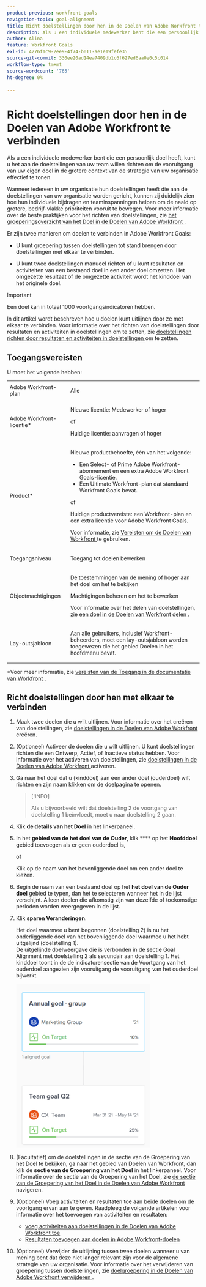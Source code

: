 ```yaml
---
product-previous: workfront-goals
navigation-topic: goal-alignment
title: Richt doelstellingen door hen in de Doelen van Adobe Workfront te verbinden
description: Als u een individuele medewerker bent die een persoonlijk doel heeft, kunt u het aan de doelstellingen van uw team willen richten om de vooruitgang van uw eigen doel in de grotere context van de strategie van uw organisatie effectief te tonen.
author: Alina
feature: Workfront Goals
exl-id: 4276f1c9-2ee9-4f74-b011-ae1e19fefe35
source-git-commit: 330ee20ad14ea7409db1c6f627ed6aa0e0c5c014
workflow-type: tm+mt
source-wordcount: '765'
ht-degree: 0%

---
```


# Richt doelstellingen door hen in de Doelen van Adobe Workfront te verbinden

Als u een individuele medewerker bent die een persoonlijk doel heeft, kunt u het aan de doelstellingen van uw team willen richten om de vooruitgang van uw eigen doel in de grotere context van de strategie van uw organisatie effectief te tonen.

Wanneer iedereen in uw organisatie hun doelstellingen heeft die aan de doelstellingen van uw organisatie worden gericht, kunnen zij duidelijk zien hoe hun individuele bijdragen en teaminspanningen helpen om de naald op grotere, bedrijf-vlakke prioriteiten vooruit te bewegen. Voor meer informatie over de beste praktijken voor het richten van doelstellingen, zie [ het groeperingsoverzicht van het Doel in de Doelen van Adobe Workfront ](../../workfront-goals/goal-alignment/goal-alignment-overview.md).

Er zijn twee manieren om doelen te verbinden in Adobe Workfront Goals:

* U kunt groepering tussen doelstellingen tot stand brengen door doelstellingen met elkaar te verbinden.

* U kunt twee doelstellingen manueel richten of u kunt resultaten en activiteiten van een bestaand doel in een ander doel omzetten. Het omgezette resultaat of de omgezette activiteit wordt het kinddoel van het originele doel.

>[!IMPORTANT]
>
>Een doel kan in totaal 1000 voortgangsindicatoren hebben.

In dit artikel wordt beschreven hoe u doelen kunt uitlijnen door ze met elkaar te verbinden. Voor informatie over het richten van doelstellingen door resultaten en activiteiten in doelstellingen om te zetten, zie [ doelstellingen richten door resultaten en activiteiten in doelstellingen ](../../workfront-goals/goal-alignment/align-goals-by-converting-results-activities.md) om te zetten.

## Toegangsvereisten

U moet het volgende hebben:

<table style="table-layout:auto">
<col>
</col>
<col>
</col>
<tbody>
 <tr>
 <td role="rowheader">Adobe Workfront-plan</td>
 <td>
 <p>Alle</p>

</td>
 </tr>
 <tr>
 <td role="rowheader">Adobe Workfront-licentie*</td>
 <td>
 <p>Nieuwe licentie: Medewerker of hoger</p>
 of
 <p>Huidige licentie: aanvragen of hoger</p> </td>
 </tr>
 <tr>
 <td role="rowheader">Product*</td>
 <td>
 <p> Nieuwe productbehoefte, één van het volgende: </p>
<ul>
<li>Een Select- of Prime Adobe Workfront-abonnement en een extra Adobe Workfront Goals-licentie.</li>
<li>Een Ultimate Workfront-plan dat standaard Workfront Goals bevat. </li></ul>
 <p>of</p>
 <p>Huidige productvereiste: een Workfront-plan en een extra licentie voor Adobe Workfront Goals. </p> <p>Voor informatie, zie <a href="../../workfront-goals/goal-management/access-needed-for-wf-goals.md" class="MCXref xref"> Vereisten om de Doelen van Workfront </a> te gebruiken. </p> </td>
 </tr>
 <tr>
 <td role="rowheader">Toegangsniveau</td>
 <td> <p>Toegang tot doelen bewerken</p> </td>
 </tr>
 <tr>
 <td role="rowheader">Objectmachtigingen</td>
 <td>

<p>De toestemmingen van de mening of hoger aan het doel om het te bekijken</p>
  <p>Machtigingen beheren om het te bewerken</p>
  <p>Voor informatie over het delen van doelstellingen, zie <a href="../../workfront-goals/workfront-goals-settings/share-a-goal.md" class="MCXref xref"> een doel in de Doelen van Workfront delen </a>. </p>
   </td>
 </tr>
<tr>
   <td role="rowheader"><p>Lay-outsjabloon</p></td>
   <td> <p>Aan alle gebruikers, inclusief Workfront-beheerders, moet een lay-outsjabloon worden toegewezen die het gebied Doelen in het hoofdmenu bevat. </p>  
</td>
  </tr>
</tbody>
</table>

*Voor meer informatie, zie [ vereisten van de Toegang in de documentatie van Workfront ](/help/quicksilver/administration-and-setup/add-users/access-levels-and-object-permissions/access-level-requirements-in-documentation.md).

## Richt doelstellingen door hen met elkaar te verbinden

<!--
Aligning goals by connecting them differs depending on what environment you use. 

### Align goals by connecting them in the Production environment

1. Create two goals that you want to align. For information about creating goals, see [Create goals in Adobe Workfront Goals](../../workfront-goals/goal-management/create-goals.md).
1. (Optional) Activate the goals that you want to align. You can align goals that have a Draft, Active, or Inactive status. For information about activating goals, see [Activate goals in Adobe Workfront Goals](../../workfront-goals/goal-management/activate-goals.md).
1. Go to the goal that you want to align (child goal) to another goal (parent goal) and click its name to open the **Goal Details** panel.

   For example, if you want Goal 2 to influence the progress of Goal 1, you must go to Goal 2. 

1. Click **Align to another goal** in the upper-right corner of the right panel.

   ![](assets/align-to-another-goal-link-highlighted-350x128.png)

1. Start typing the name of an existing goal or the name of an owner in the **Align to another goal** field, then select it when it appears in the list. Only goals that are from the same or future periods display in the list. 
1. Click **Save**.

   The goal you started with (Goal 2) is now the child goal of the goal you aligned it with (Goal 1).   
   The aligned goals display connected in the Goal Alignment section with Goal 2 as secondary to Goal 1.

   ![](assets/goal-1-and-2-aligned-cards-350x427.png)

1. (Optional) To view the goals in the Goal Alignment section, do one of the following:

   * Click the Goal Alignment section in the left panel and find the goals by applying the correct filter. For information about filtering information in Workfront Goals, see [Filter information in Adobe Workfront Goals](../../workfront-goals/goal-management/filter-information-wf-goals.md).
   * Click the Goal List, Check-in, or Pulse sections in the left panel and find one of the goals, then click the **Alignment icon** ![](assets/align-icon.png) next to the goal name to go directly to the goal in the Goal Alignment section.

   For information about the Goal Alignment section, see [Navigate the Goal Alignment section in Adobe Workfront Goals](../../workfront-goals/goal-alignment/navigate-goal-alignment-chart.md). 

1. (Optional) Add activities and results to either goal to indicate their progress. For information about adding activities and results, see the following articles:

   * [Add activities to goals in Adobe Workfront Goals](../../workfront-goals/results-and-activities/add-activities-to-goals.md) 
   * [Add results to goals in Adobe Workfront Goals](../../workfront-goals/results-and-activities/add-results-to-goals.md)

1. (Optional) Remove the alignment between two goals, when you consider that no longer is relevant to your organization's overall strategy For information about removing alignment between goals, see [Remove goal alignment in Adobe Workfront Goals](../../workfront-goals/goal-alignment/remove-goal-alignment.md).

-->
1. Maak twee doelen die u wilt uitlijnen. Voor informatie over het creëren van doelstellingen, zie [ doelstellingen in de Doelen van Adobe Workfront ](../../workfront-goals/goal-management/create-goals.md) creëren.
1. (Optioneel) Activeer de doelen die u wilt uitlijnen. U kunt doelstellingen richten die een Ontwerp, Actief, of Inactieve status hebben. Voor informatie over het activeren van doelstellingen, zie [ doelstellingen in de Doelen van Adobe Workfront ](../../workfront-goals/goal-management/activate-goals.md) activeren.
1. Ga naar het doel dat u (kinddoel) aan een ander doel (ouderdoel) wilt richten en zijn naam klikken om de doelpagina te openen.

   >[!INFO]
   >
   >Als u bijvoorbeeld wilt dat doelstelling 2 de voortgang van doelstelling 1 beïnvloedt, moet u naar doelstelling 2 gaan.

1. Klik **de details van het Doel** in het linkerpaneel.

1. In het **gebied van de het doel van de Ouder**, klik **** op het **Hoofddoel** gebied toevoegen als er geen ouderdoel is,

   of

   Klik op de naam van het bovenliggende doel om een ander doel te kiezen.

1. Begin de naam van een bestaand doel op het **het doel van de Ouder doel** gebied te typen, dan het te selecteren wanneer het in de lijst verschijnt. Alleen doelen die afkomstig zijn van dezelfde of toekomstige perioden worden weergegeven in de lijst.

1. Klik **sparen Veranderingen**.

   Het doel waarmee u bent begonnen (doelstelling 2) is nu het onderliggende doel van het bovenliggende doel waarmee u het hebt uitgelijnd (doelstelling 1).\
   De uitgelijnde doelweergave die is verbonden in de sectie Goal Alignment met doelstelling 2 als secundair aan doelstelling 1.
Het kinddoel toont in de de indicatorensectie van de Voortgang van het ouderdoel aangezien zijn vooruitgang de vooruitgang van het ouderdoel bijwerkt.

   ![](assets/goal-1-and-2-aligned-cards-350x427.png)

1. (Facultatief) om de doelstellingen in de sectie van de Groepering van het Doel te bekijken, ga naar het gebied van Doelen van Workfront, dan klik de **sectie van de Groepering van het Doel** in het linkerpaneel. Voor informatie over de sectie van de Groepering van het Doel, zie [ de sectie van de Groepering van het Doel in de Doelen van Adobe Workfront ](../../workfront-goals/goal-alignment/navigate-goal-alignment-chart.md) navigeren.

1. (Optioneel) Voeg activiteiten en resultaten toe aan beide doelen om de voortgang ervan aan te geven. Raadpleeg de volgende artikelen voor informatie over het toevoegen van activiteiten en resultaten:

   * [ voeg activiteiten aan doelstellingen in de Doelen van Adobe Workfront toe ](../../workfront-goals/results-and-activities/add-activities-to-goals.md)
   * [Resultaten toevoegen aan doelen in Adobe Workfront-doelen](../../workfront-goals/results-and-activities/add-results-to-goals.md)

1. (Optioneel) Verwijder de uitlijning tussen twee doelen wanneer u van mening bent dat deze niet langer relevant zijn voor de algemene strategie van uw organisatie. Voor informatie over het verwijderen van groepering tussen doelstellingen, zie [ doelgroepering in de Doelen van Adobe Workfront verwijderen ](../../workfront-goals/goal-alignment/remove-goal-alignment.md).

